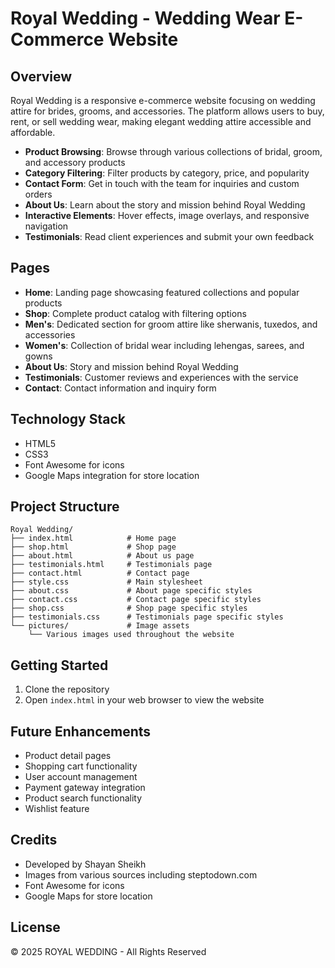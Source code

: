 # Royal Wedding - Wedding Wear E-Commerce Website

## Overview
Royal Wedding is a responsive e-commerce website focusing on wedding attire for brides, grooms, and accessories. The platform allows users to buy, rent, or sell wedding wear, making elegant wedding attire accessible and affordable.

- **Product Browsing**: Browse through various collections of bridal, groom, and accessory products
- **Category Filtering**: Filter products by category, price, and popularity
- **Contact Form**: Get in touch with the team for inquiries and custom orders
- **About Us**: Learn about the story and mission behind Royal Wedding
- **Interactive Elements**: Hover effects, image overlays, and responsive navigation
- **Testimonials**: Read client experiences and submit your own feedback

## Pages
- **Home**: Landing page showcasing featured collections and popular products
- **Shop**: Complete product catalog with filtering options
- **Men's**: Dedicated section for groom attire like sherwanis, tuxedos, and accessories
- **Women's**: Collection of bridal wear including lehengas, sarees, and gowns
- **About Us**: Story and mission behind Royal Wedding
- **Testimonials**: Customer reviews and experiences with the service
- **Contact**: Contact information and inquiry form

## Technology Stack
- HTML5
- CSS3
- Font Awesome for icons
- Google Maps integration for store location

## Project Structure
```
Royal Wedding/
├── index.html            # Home page
├── shop.html             # Shop page
├── about.html            # About us page
├── testimonials.html     # Testimonials page
├── contact.html          # Contact page
├── style.css             # Main stylesheet
├── about.css             # About page specific styles
├── contact.css           # Contact page specific styles
├── shop.css              # Shop page specific styles
├── testimonials.css      # Testimonials page specific styles
└── pictures/             # Image assets
    └── Various images used throughout the website
```

## Getting Started
1. Clone the repository
2. Open `index.html` in your web browser to view the website

## Future Enhancements
- Product detail pages
- Shopping cart functionality
- User account management
- Payment gateway integration
- Product search functionality
- Wishlist feature

## Credits
- Developed by Shayan Sheikh
- Images from various sources including steptodown.com
- Font Awesome for icons
- Google Maps for store location

## License
© 2025 ROYAL WEDDING - All Rights Reserved 